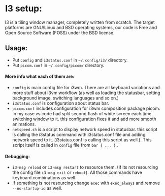 # I3 setup:

I3 is a tiling window manager, completely written from scratch. The target platforms are GNU/Linux and BSD operating systems, our code is Free and Open Source Software (FOSS) under the BSD license.

## Usage:

- Put `config` and `i3status.conf` in `~/.config/i3/` directory.
- Put `picom.conf` in `~/.config/picom/` directory.

#### More info what each of them are:

- `config` is main config file for i3wm. There are all keyboard variations and more stuff about i3vm workflow (as well as loading the statusbar, setting background image, switching languages and so on.)
- `i3status.conf` is configuration about status bar.
- `picom.conf` includes configuration for i3wm composition package picom. In my case vs code had split second flash of white screen each time switching window to it. this configuration fixes it and add more smooth animations.
- `netspeed.sh` is a script to display network speed in statusbar. this script is calling the i3status command with i3status.conf file and adding network speed to it. (i3status.conf is calling this script as well.). This script itself is called in `config` file from `bar { ... }` .

#### Debugging:

- `i3-msg reload` or `i3-msg restart` to resource them. (If its not resourcing the config file `i3-msg exit` or `reboot`). All those commands have keyboard combinations as well.
- If something is not resourcing change `exec` with `exec_always` and remove `--no-startup-id` as well.
